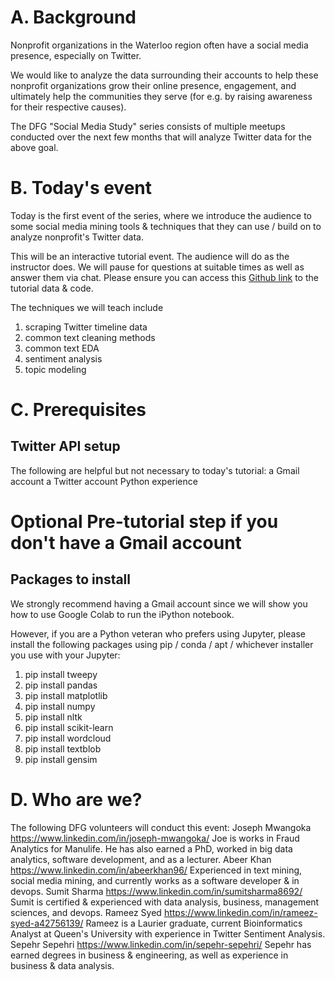 # A. Background

Nonprofit organizations in the Waterloo region often have a social media presence, especially on Twitter. 

We would like to analyze the data surrounding their accounts to help these nonprofit organizations grow their online presence, engagement, and ultimately help the communities they serve (for e.g. by raising awareness for their respective causes). 

The DFG "Social Media Study" series consists of multiple meetups conducted over the next few months that will analyze Twitter data for the above goal. 

# B. Today's event
Today is the first event of the series, where we introduce the audience to some social media mining tools & techniques that they can use / build on to analyze nonprofit's Twitter data. 

This will be an interactive tutorial event. The audience will do as the instructor does. We will pause for questions at suitable times as well as answer them via chat. Please ensure you can access this <a href="https://github.com/SepehrSepehri/DataForGoodWR/blob/main/DataForGood_v4_.ipynb">Github link</a> to the tutorial data & code.

The techniques we will teach include
<ol>
  <li>scraping Twitter timeline data</li>
  <li>common text cleaning methods</li>
  <li>common text EDA</li>
  <li>sentiment analysis</li>
  <li>topic modeling</li>
</ol>

# C. Prerequisites


## Twitter API setup 
The following are helpful but not necessary to today's tutorial:
a Gmail account
a Twitter account
Python experience

# Optional Pre-tutorial step if you don't have a Gmail account 
## Packages to install 
We strongly recommend having a Gmail account since we will show you how to use Google Colab to run the iPython notebook. 

However, if you are a Python veteran who prefers using Jupyter, please install the following packages using pip / conda / apt / whichever installer you use with your Jupyter: 
<ol>
  <li>pip install tweepy</li>
  <li>pip install pandas</li>
  <li>pip install matplotlib</li>
  <li>pip install numpy</li>
  <li>pip install nltk</li>
  <li>pip install scikit-learn</li>
  <li>pip install wordcloud</li>
  <li>pip install textblob</li>
  <li>pip install gensim</li>
</ol>

# D. Who are we?
The following DFG volunteers will conduct this event: 
Joseph Mwangoka
https://www.linkedin.com/in/joseph-mwangoka/
Joe is works in Fraud Analytics for Manulife. He has also earned a PhD, worked in big data analytics, software development, and as a lecturer.
Abeer Khan
https://www.linkedin.com/in/abeerkhan96/
Experienced in text mining, social media mining, and currently works as a software developer & in devops.
Sumit Sharma
https://www.linkedin.com/in/sumitsharma8692/
Sumit is certified & experienced with data analysis, business, management sciences, and devops.
Rameez Syed
https://www.linkedin.com/in/rameez-syed-a42756139/
Rameez is a Laurier graduate, current Bioinformatics Analyst at Queen's University with experience in Twitter Sentiment Analysis.
Sepehr Sepehri
https://www.linkedin.com/in/sepehr-sepehri/
Sepehr has earned degrees in business & engineering, as well as experience in business & data analysis. 
